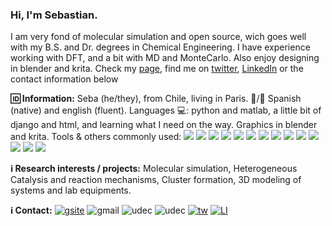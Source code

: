 ### Hi, I'm Sebastian. 

I am very fond of molecular simulation and open source, wich goes well with my B.S. and Dr. degrees in Chemical Engineering. 
I have experience working with DFT, and a bit with MD and MonteCarlo. Also enjoy designing in blender and krita. Check my [page](https://sites.google.com/view/sebagodoygutierrez), find me on [twitter](https://twitter.com/SebaGodoyGut), [LinkedIn](https://www.linkedin.com/in/sebastian-godoy-gutierrez/) or the contact information below

**:id: Information:**
Seba (he/they), from Chile, living in Paris. :speech_balloon:/:pencil: Spanish (native) and english (fluent). Languages :computer:: python and matlab, a little bit of django and html, and learning what I need on the way. Graphics in blender and krita.
Tools & others commonly used: ![](https://shields.io/badge/ubuntu-lightgrey?logo=ubuntu&style=flat-square)
![](https://shields.io/badge/windows-lightgrey?logo=windows&style=flat-square)
![](https://shields.io/badge/bash-lightgrey?logo=gnubash&style=flat-square&logoColor=black)
![](https://shields.io/badge/git-lightgrey?logo=git&style=flat-square)
![](https://shields.io/badge/GitHub-lightgrey?logo=github&style=flat-square&logoColor=black)
![](https://shields.io/badge/python-lightgrey?logo=python&style=flat-square)
![](https://shields.io/badge/PyCharm-lightgrey?logo=pycharm&style=flat-square&logoColor=black)
![](https://shields.io/badge/jupyter-lightgrey?logo=jupyter&style=flat-square)
![](https://shields.io/badge/libre--office-lightgrey?logo=libreoffice&style=flat-square&logoColor=black)
![](https://shields.io/badge/microsoft--office-lightgrey?logo=microsoftoffice&style=flat-square&logoColor=black)
![](https://shields.io/badge/LaTeX-lightgrey?logo=latex&style=flat-square&logoColor=green)
![](https://shields.io/badge/Zotero-lightgrey?logo=zotero&style=flat-square&logoColor=red)
![](https://shields.io/badge/Blender-lightgrey?logo=blender&style=flat-square)
![](https://shields.io/badge/Krita-lightgrey?logo=krita&style=flat-square&logoColor=black)

**:information_source: Research interests / projects:**
Molecular simulation, Heterogeneous Catalysis and reaction mechanisms, Cluster formation, 3D modeling of systems and lab equipments.

**:information_source: Contact:**
[![gsite](https://shields.io/badge/Google--Site-9cf?logo=google&style=social)](https://sites.google.com/view/sebagodoygutierrez)
![gmail](https://shields.io/badge/sebadgogu@gmail.com-black?logo=gmail&style=social)
![udec](https://shields.io/badge/sebagodoy@udec.com-blue?logo=microsoftoutlook&style=social)
![udec](https://shields.io/badge/seba.god.gut@outlook.es-blue?logo=microsoftoutlook&style=social)
[![tw](https://shields.io/badge/@SebaGodoyGut-9cf?logo=twitter&style=social)](https://twitter.com/SebaGodoyGut)
[![LI](https://shields.io/badge/LinkedIn-9cf?logo=linkedin&style=social)](https://www.linkedin.com/in/sebastian-godoy-gutierrez/)

